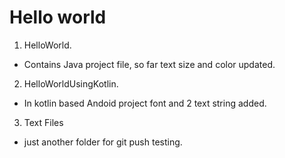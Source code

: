 # Hello world
1. HelloWorld.
- Contains Java project file, so far text size and color updated.

2. HelloWorldUsingKotlin.
- In kotlin based Andoid project font and 2 text string added.

3. Text Files
- just another folder for git push testing.